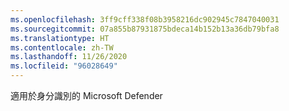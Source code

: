 ```yaml
---
ms.openlocfilehash: 3ff9cff338f08b3958216dc902945c7847040031
ms.sourcegitcommit: 07a855b87931875bdeca14b152b13a36db79bfa8
ms.translationtype: HT
ms.contentlocale: zh-TW
ms.lasthandoff: 11/26/2020
ms.locfileid: "96028649"
---
```

適用於身分識別的 Microsoft Defender